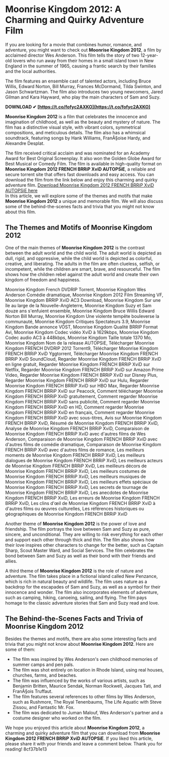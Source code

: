 # Moonrise Kingdom 2012: A Charming and Quirky Adventure Film
 
If you are looking for a movie that combines humor, romance, and adventure, you might want to check out **Moonrise Kingdom 2012**, a film by acclaimed director Wes Anderson. This film tells the story of two 12-year-old lovers who run away from their homes in a small island town in New England in the summer of 1965, causing a frantic search by their families and the local authorities.
 
The film features an ensemble cast of talented actors, including Bruce Willis, Edward Norton, Bill Murray, Frances McDormand, Tilda Swinton, and Jason Schwartzman. The film also introduces two young newcomers, Jared Gilman and Kara Hayward, who play the main characters of Sam and Suzy.
 
**DOWNLOAD ✔ [https://t.co/fofyc2AXKO](https://t.co/fofyc2AXKO)**


 
**Moonrise Kingdom 2012** is a film that celebrates the innocence and imagination of childhood, as well as the beauty and mystery of nature. The film has a distinctive visual style, with vibrant colors, symmetrical compositions, and meticulous details. The film also has a whimsical soundtrack, featuring songs by Hank Williams, FranÃ§oise Hardy, and Alexandre Desplat.
 
The film received critical acclaim and was nominated for an Academy Award for Best Original Screenplay. It also won the Golden Globe Award for Best Musical or Comedy Film. The film is available in high-quality format on **Moonrise Kingdom 2012 FRENCH BRRiP XviD AUTOPSiE**, a reliable and secure torrent site that offers fast downloads and easy access. You can download the film from the link below and enjoy this charming and quirky adventure film.
 [Download Moonrise Kingdom 2012 FRENCH BRRiP XviD AUTOPSiE here](https://www.moonrisekingdom2012frenchbrripxvidautopsie.com/download)  
In this article, we will explore some of the themes and motifs that make **Moonrise Kingdom 2012** a unique and memorable film. We will also discuss some of the behind-the-scenes facts and trivia that you might not know about this film.
 
## The Themes and Motifs of Moonrise Kingdom 2012
 
One of the main themes of **Moonrise Kingdom 2012** is the contrast between the adult world and the child world. The adult world is depicted as dull, rigid, and oppressive, while the child world is depicted as colorful, creative, and liberating. The adults in the film are often clueless, selfish, or incompetent, while the children are smart, brave, and resourceful. The film shows how the children rebel against the adult world and create their own kingdom of freedom and happiness.
 
Moonrise Kingdom French DVDRIP Torrent,  Moonrise Kingdom Wes Anderson Comédie dramatique,  Moonrise Kingdom 2012 Film Streaming VF,  Moonrise Kingdom BRRIP XviD AC3 Download,  Moonrise Kingdom Sur une île au large de la Nouvelle-Angleterre,  Moonrise Kingdom Suzy et Sam douze ans s'enfuient ensemble,  Moonrise Kingdom Bruce Willis Edward Norton Bill Murray,  Moonrise Kingdom Une violente tempête bouleverse la communauté,  Moonrise Kingdom Critiques Spectateurs 3.9,  Moonrise Kingdom Bande annonce VOST,  Moonrise Kingdom Qualité BRRIP Format Avi,  Moonrise Kingdom Codec vidéo XviD à 1629kbps,  Moonrise Kingdom Codec audio AC3 à 448kbps,  Moonrise Kingdom Taille totale 1370 Mo,  Moonrise Kingdom Nom de la release AUTOPSiE,  Télécharger Moonrise Kingdom FRENCH DVDRIP 2012 Torrent9,  Télécharger Moonrise Kingdom FRENCH BRRiP XviD Yggtorrent,  Télécharger Moonrise Kingdom FRENCH BRRiP XviD SoundCloud,  Regarder Moonrise Kingdom FRENCH BRRiP XviD en ligne gratuit,  Regarder Moonrise Kingdom FRENCH BRRiP XviD sur Netflix,  Regarder Moonrise Kingdom FRENCH BRRiP XviD sur Amazon Prime Video,  Regarder Moonrise Kingdom FRENCH BRRiP XviD sur Disney Plus,  Regarder Moonrise Kingdom FRENCH BRRiP XviD sur Hulu,  Regarder Moonrise Kingdom FRENCH BRRiP XviD sur HBO Max,  Regarder Moonrise Kingdom FRENCH BRRiP XviD sur Peacock,  Comment télécharger Moonrise Kingdom FRENCH BRRiP XviD gratuitement,  Comment regarder Moonrise Kingdom FRENCH BRRiP XviD sans publicité,  Comment regarder Moonrise Kingdom FRENCH BRRiP XviD en HD,  Comment regarder Moonrise Kingdom FRENCH BRRiP XviD en français,  Comment regarder Moonrise Kingdom FRENCH BRRiP XviD avec sous-titres,  Avis sur Moonrise Kingdom FRENCH BRRiP XviD,  Résumé de Moonrise Kingdom FRENCH BRRiP XviD,  Analyse de Moonrise Kingdom FRENCH BRRiP XviD,  Comparaison de Moonrise Kingdom FRENCH BRRiP XviD avec d'autres films de Wes Anderson,  Comparaison de Moonrise Kingdom FRENCH BRRiP XviD avec d'autres films de comédie dramatique,  Comparaison de Moonrise Kingdom FRENCH BRRiP XviD avec d'autres films de romance,  Les meilleurs moments de Moonrise Kingdom FRENCH BRRiP XviD,  Les meilleurs dialogues de Moonrise Kingdom FRENCH BRRiP XviD,  Les meilleurs acteurs de Moonrise Kingdom FRENCH BRRiP XviD,  Les meilleurs décors de Moonrise Kingdom FRENCH BRRiP XviD,  Les meilleurs costumes de Moonrise Kingdom FRENCH BRRiP XviD,  Les meilleurs musiques de Moonrise Kingdom FRENCH BRRiP XviD,  Les meilleurs effets spéciaux de Moonrise Kingdom FRENCH BRRiP XviD,  Les secrets de tournage de Moonrise Kingdom FRENCH BRRiP XviD,  Les anecdotes de Moonrise Kingdom FRENCH BRRiP XviD,  Les erreurs de Moonrise Kingdom FRENCH BRRiP XviD,  Les clins d'œil de Moonrise Kingdom FRENCH BRRiP XviD à d'autres films ou œuvres culturelles,  Les références historiques ou géographiques de Moonrise Kingdom FRENCH BRRiP XviD
 
Another theme of **Moonrise Kingdom 2012** is the power of love and friendship. The film portrays the love between Sam and Suzy as pure, sincere, and unconditional. They are willing to risk everything for each other and support each other through thick and thin. The film also shows how their love inspires other characters to change for the better, such as Captain Sharp, Scout Master Ward, and Social Services. The film celebrates the bond between Sam and Suzy as well as their bond with their friends and allies.
 
A third theme of **Moonrise Kingdom 2012** is the role of nature and adventure. The film takes place in a fictional island called New Penzance, which is rich in natural beauty and wildlife. The film uses nature as a backdrop for the escapades of Sam and Suzy, as well as a symbol for their innocence and wonder. The film also incorporates elements of adventure, such as camping, hiking, canoeing, sailing, and flying. The film pays homage to the classic adventure stories that Sam and Suzy read and love.
 
## The Behind-the-Scenes Facts and Trivia of Moonrise Kingdom 2012
 
Besides the themes and motifs, there are also some interesting facts and trivia that you might not know about **Moonrise Kingdom 2012**. Here are some of them:
 
- The film was inspired by Wes Anderson's own childhood memories of summer camps and pen pals.
- The film was shot entirely on location in Rhode Island, using real houses, churches, farms, and beaches.
- The film was influenced by the works of various artists, such as Benjamin Britten, Maurice Sendak, Norman Rockwell, Jacques Tati, and FranÃ§ois Truffaut.
- The film features several references to other films by Wes Anderson, such as Rushmore, The Royal Tenenbaums, The Life Aquatic with Steve Zissou, and Fantastic Mr. Fox.
- The film was dedicated to Juman Malouf, Wes Anderson's partner and a costume designer who worked on the film.

We hope you enjoyed this article about **Moonrise Kingdom 2012**, a charming and quirky adventure film that you can download from **Moonrise Kingdom 2012 FRENCH BRRiP XviD AUTOPSiE**. If you liked this article, please share it with your friends and leave a comment below. Thank you for reading!
 8cf37b1e13
 

